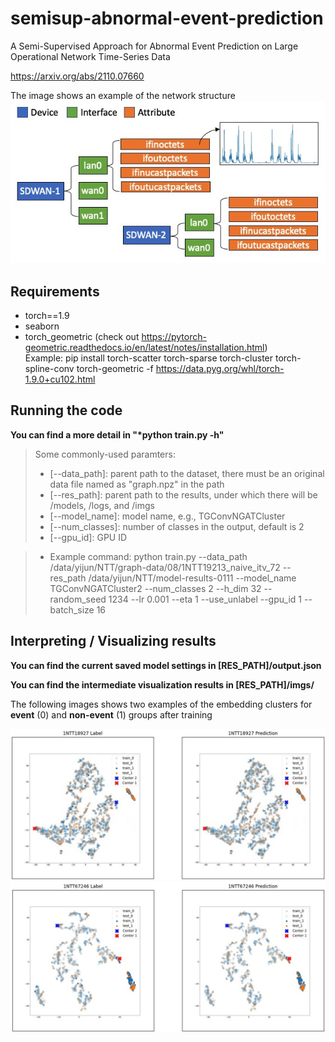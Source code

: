 # semisup-abnormal-event-prediction
A Semi-Supervised Approach for Abnormal Event Prediction on Large Operational Network Time-Series Data

https://arxiv.org/abs/2110.07660

The image shows an example of the network structure ![network structure](/images/network_deff.jpg)

## Requirements
* torch==1.9
* seaborn
* torch_geometric (check out https://pytorch-geometric.readthedocs.io/en/latest/notes/installation.html) <br>
  Example: pip install torch-scatter torch-sparse torch-cluster torch-spline-conv torch-geometric -f https://data.pyg.org/whl/torch-1.9.0+cu102.html

## Running the code

__You can find a more detail in "*python train.py -h"__

>Some commonly-used paramters:
>- [--data_path]: parent path to the dataset, there must be an original data file named as "graph.npz" in the path
>- [--res_path]: parent path to the results, under which there will be /models, /logs, and /imgs
>- [--model_name]: model name, e.g., TGConvNGATCluster
>- [--num_classes]: number of classes in the output, default is 2
>- [--gpu_id]: GPU ID

>- Example command: python train.py --data_path /data/yijun/NTT/graph-data/08/1NTT19213_naive_itv_72 --res_path /data/yijun/NTT/model-results-0111 --model_name TGConvNGATCluster2 --num_classes 2 --h_dim 32 --random_seed 1234 --lr 0.001 --eta 1 --use_unlabel --gpu_id 1 --batch_size 16

## Interpreting / Visualizing results

__You can find the current saved model settings in [RES_PATH]/output.json__

__You can find the intermediate visualization results in [RES_PATH]/imgs/__

The following images shows two examples of the embedding clusters for __event__ (0) and __non-event__ (1) groups after training

![res1](/images/res1.jpg)
![res1](/images/res2.jpg)
